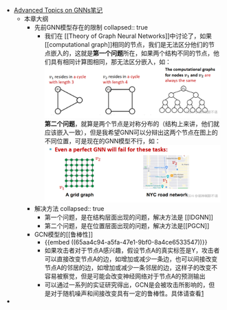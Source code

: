 - [Advanced Topics on GNNs笔记](https://blog.csdn.net/PolarisRisingWar/article/details/120410245)
	- 本章大纲
		- 先前GNN模型存在的限制
		  collapsed:: true
			- 我们在 [[Theory of Graph Neural Networks]]中讨论了，如果 [[computational graph]]相同的节点，我们是无法区分他们的节点嵌入的，这就是**第一个问题**所在，如果两个结构不同的节点，他们具有相同计算图相同，那无法区分嵌入，如：
			  ![image.png](../assets/image_1705657130252_0.png)
			  **第二个问题**，就算是两个节点是对称分布的（结构上来讲，他们就应该嵌入一致），但是我希望GNN可以分辩出这两个节点在图上的不同位置，可是现在的GNN模型不行，如：
			  ![image.png](../assets/image_1705657231092_0.png)
		- 解决方法
		  collapsed:: true
			- 第一个问题，是在结构层面出现的问题，解决方法是 [[IDGNN]]
			- 第二个问题，是在位置层面出现的问题，解决方法是[[PGCN]]
		- GCN模型的[[鲁棒性]]
			- {{embed ((65aa4c94-a5fa-47e1-9bf0-8a4ce6533547))}}
			- 如果攻击者对于节点A感兴趣，假设节点A的真实标签是Y，攻击者可以直接改变节点A的边，如增加或减少一条边，也可以间接改变节点A的邻居的边，如增加或减少一条邻居的边，这样子的改变不容易被察觉，但是可能会改变神经网络对于节点A的预测输出
			- 可以通过一系列的实证研究得出，GCN是会被攻击所影响的，但是对于随机噪声和间接改变具有一定的鲁棒性。具体请查看[1](https://blog.csdn.net/PolarisRisingWar/article/details/120410245#:~:text=5.-,Robustness%20of%20Graph%20Neural%20Networks,-%E8%BF%91%E5%B9%B4%E6%9D%A5%EF%BC%8C%E6%B7%B1%E5%BA%A6)
-